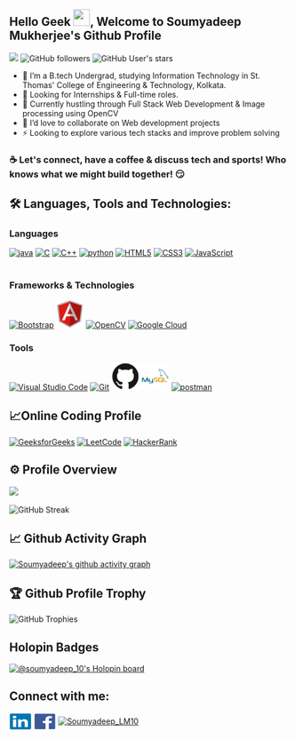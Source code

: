 ## Hello Geek <img src="https://raw.githubusercontent.com/MartinHeinz/MartinHeinz/master/wave.gif" width="30px" height='30px'>, Welcome to Soumyadeep Mukherjee's Github Profile 
![](https://komarev.com/ghpvc/?username=SoumyadeepMukherjee&color=red)  ![GitHub followers](https://img.shields.io/github/followers/SoumyadeepMukherjee?style=social)
![GitHub User's stars](https://img.shields.io/github/stars/SoumyadeepMukherjee?style=social)

- 🔭 I’m a B.tech Undergrad, studying Information Technology in St. Thomas' College of Engineering & Technology, Kolkata.
- 🌱 Looking for Internships & Full-time roles.
- 💬 Currently hustling through Full Stack Web Development & Image processing using OpenCV
- 👯 I’d love to collaborate on Web development projects
- ⚡ Looking to explore various tech stacks and improve problem solving


### :coffee: Let's connect, have a coffee & discuss tech and sports! Who knows what we might build together! :smirk:

## 🛠 Languages, Tools and Technologies:
 
 ### Languages
 <a href="https://www.java.com/en/" title="java"><img margin="10px" src="https://github.com/get-icon/geticon/raw/master/icons/java.svg" alt="java" width="50px" height="50px"></a>
 <a href="https://en.wikipedia.org/wiki/C_(programming_language)" title="C"><img margin="10px" src="https://github.com/get-icon/geticon/raw/master/icons/c.svg" alt="C" width="50px"  height="50px"></a>
 <a href="https://isocpp.org/" title="C++"><img margin="10px" src="https://github.com/get-icon/geticon/raw/master/icons/c-plusplus.svg" alt="C++" width="50px" height="50px"></a>
 <a href="https://python.org/" title="python"><img margin="10px" src="https://github.com/get-icon/geticon/raw/master/icons/python.svg" alt="python" width="50px" height="50px"></a>
 <a href="https://www.w3.org/TR/html5/" title="HTML5"><img margin="10px" src="https://github.com/get-icon/geticon/raw/master/icons/html-5.svg" alt="HTML5" width="50px" height="50px"></a>
 <a href="https://www.w3.org/TR/CSS/" title="CSS3"><img margin="10px" src="https://github.com/get-icon/geticon/raw/master/icons/css-3.svg" alt="CSS3" width="50px" height="50px"></a>
 <a href="https://developer.mozilla.org/en-US/docs/Web/JavaScript" title="JavaScript"><img margin="10px" src="https://github.com/get-icon/geticon/raw/master/icons/javascript.svg"  alt="JavaScript" width="50px" height="50px"></a><br><br>
 
 
### Frameworks & Technologies
  <a href="https://getbootstrap.com/" title="Bootstrap"><img margin="10px" src="https://github.com/get-icon/geticon/raw/master/icons/bootstrap.svg" alt="Bootstrap" width="50px" height="50px"></a>
 <a href="https://angular.io/" target="_blank" rel="noreferrer"><img src="https://raw.githubusercontent.com/devicons/devicon/master/icons/angularjs/angularjs-original.svg" alt="angular" width="50" height="50" /></a>
<a href="https://opencv.org/" title="OpenCV"><img margin="10px" src="https://opencv.org/wp-content/uploads/2020/07/cropped-OpenCV_logo_white_600x.png" alt="OpenCV" width="50px" height="50px"></a>
<a href="https://cloud.google.com/" title="Google Cloud"><img margin="10px" src="https://library.kissclipart.com/20181208/the/kissclipart-google-cloud-storage-clipart-google-cloud-platform-196ffd87fde25da8.jpg" alt="Google Cloud" width="50px" height="50px"></a>


### Tools
 <a href="https://code.visualstudio.com/" title="Visual Studio Code"><img margin="10px" src="https://github.com/get-icon/geticon/raw/master/icons/visual-studio-code.svg" alt="Visual Studio Code" width="50px" height="50px"></a>
 <a href="https://git-scm.com/" title="Git"><img margin="10px" src="https://github.com/get-icon/geticon/raw/master/icons/git-icon.svg" alt="Git" width="50px" height="50px"></a>
 <a href="https://github.com/" target="_blank" rel="noreferrer"><img src="https://raw.githubusercontent.com/devicons/devicon/master/icons/github/github-original.svg" alt="git" width="50" height="50" /></a>
 <a href="https://www.mysql.com/" target="_blank" rel="noreferrer"><img src="https://raw.githubusercontent.com/devicons/devicon/master/icons/mysql/mysql-original-wordmark.svg" alt="mysql" width="50" height="50" /></a>
 <a href="https://postman.com" target="_blank" rel="noreferrer"><img src="https://www.vectorlogo.zone/logos/getpostman/getpostman-icon.svg" alt="postman" width="50" height="50" /></a>


## 📈Online Coding Profile

<a>
   <a href="https://auth.geeksforgeeks.org/user/soumyadeepmukherjee6527/practice/"><img alt="GeeksforGeeks" src="https://img.shields.io/badge/GeeksforGeeks-black?style=flat-square&logo=geeksforgeeks"></a>
   <a href="https://leetcode.com/soumyadeepmukherjee6527/"><img alt="LeetCode" src="https://img.shields.io/badge/LeetCode-black?style=flat-square&logo=leetcode"></a>
   <a href="https://www.hackerrank.com/soumyadeepmukhe2"><img alt="HackerRank" src="https://img.shields.io/badge/HackerRank-black?style=flat-square&logo=hackerrank"></a>
 
 

## ⚙️ Profile Overview
<img src='https://github-readme-stats.vercel.app/api?username=SoumyadeepMukherjee&&show_icons=true&title_color=00fa00&text_color=43B0F1&bg_color=061E47&icon_color=FEDE00'>

![GitHub Streak](https://github-readme-streak-stats.herokuapp.com/?user=SoumyadeepMukherjee&border=FEDE00&ring=FEDE00&background=061E47&currStreakNum=FF4500&sideNums=00fa00&sideLabels=8BCD50&dates=43B0F1&date_format=d%20F[,%20Y])


## 📈 Github Activity Graph
[![Soumyadeep's github activity graph](https://activity-graph.herokuapp.com/graph?username=SoumyadeepMukherjee&theme=react-dark)](https://github.com/SoumyadeepMukherjee/github-readme-activity-graph)

## 🏆 Github Profile Trophy
<img alt="GitHub Trophies" src="https://github-profile-trophy.vercel.app/?username=SoumyadeepMukherjee&theme=algolia" width="80%"/>

## Holopin Badges
[![@soumyadeep_10's Holopin board](https://holopin.me/soumyadeep_10)](https://holopin.io/@soumyadeep_10)

## Connect with me:
<p align="left">
    <a href="https://www.linkedin.com/in/soumyadeep-mukherjee-04b405210/" target="blank"><img align="center"
            src="https://raw.githubusercontent.com/devicons/devicon/master/icons/linkedin/linkedin-original.svg"
            alt="soumyadeepmukherjee" height="30" width="40" /></a>
    <a href="https://www.facebook.com/soumyadeep.mukherjee.54772" target="blank"><img align="center"
            src="https://raw.githubusercontent.com/devicons/devicon/master/icons/facebook/facebook-original.svg"
            alt="soumyadeepmukherjee" height="30" width="40" /></a>
    <a href="https://twitter.com/Soumyadeep_LM10" target="blank"><img align="center"
            src="https://raw.githubusercontent.com/rahuldkjain/github-profile-readme-generator/master/src/images/icons/Social/twitter.svg"
            alt="Soumyadeep_LM10" height="30" width="40" /></a>
</p>
